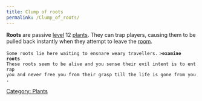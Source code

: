 ```yaml
---
title: Clump of roots
permalink: /Clump_of_roots/
---
```


**Roots** are passive [level](level "wikilink") 12
[plants](plant "wikilink"). They can trap players, causing them to be
pulled back instantly when they attempt to leave the
[room](room "wikilink").

`Some roots lie here waiting to ensnare weary travellers.`
`>`**`examine roots`**
`These roots seem to be alive and you sense their evil intent is to entrap`
`you and never free you from their grasp till the life is gone from you.`

[Category: Plants](Category:_Plants "wikilink")